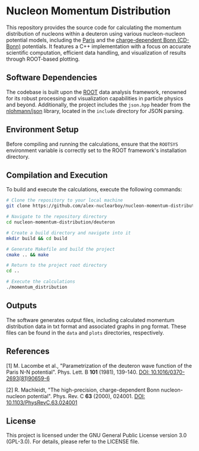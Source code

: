 # Nucleon Momentum Distribution

This repository provides the source code for calculating the momentum distribution of nucleons within a deuteron using various nucleon-nucleon potential models, including the [Paris](https://doi.org/10.1016/0370-2693(81)90659-6) and the [charge-dependent Bonn (CD-Bonn)](https://doi.org/10.1103/PhysRevC.63.024001) potentials. It features a C++ implementation with a focus on accurate scientific computation, efficient data handling, and visualization of results through ROOT-based plotting.

## Software Dependencies

The codebase is built upon the [ROOT](https://root.cern) data analysis framework, renowned for its robust processing and visualization capabilities in particle physics and beyond. 
Additionally, the project includes the `json.hpp` header from the [nlohmann/json](https://github.com/nlohmann/json) library, located in the `include` directory for JSON parsing.

## Environment Setup

Before compiling and running the calculations, ensure that the `ROOTSYS` environment variable is correctly set to the ROOT framework's installation directory.

## Compilation and Execution

To build and execute the calculations, execute the following commands:

```bash
# Clone the repository to your local machine
git clone https://github.com/alex-nuclearboy/nucleon-momentum-distribution.git

# Navigate to the repository directory
cd nucleon-momentum-distribution/deuteron

# Create a build directory and navigate into it
mkdir build && cd build

# Generate Makefile and build the project
cmake .. && make

# Return to the project root directory
cd ..

# Execute the calculations
./momentum_distribution
```

## Outputs

The software generates output files, including calculated momentum distribution data in txt format and associated graphs in png format. 
These files can be found in the `data` and `plots` directories, respectively.

## References

[1] M. Lacombe et al., "Parametrization of the deuteron wave function of the Paris N-N potential". Phys. Lett. B **101** (1981), 139-140. [DOI: 10.1016/0370-2693(81)90659-6](https://doi.org/10.1016/0370-2693(81)90659-6)

[2] R. Machleidt, "The high-precision, charge-dependent Bonn nucleon-nucleon potential". Phys. Rev. C **63** (2000), 024001. [DOI: 10.1103/PhysRevC.63.024001](https://doi.org/10.1103/PhysRevC.63.024001)

## License
This project is licensed under the GNU General Public License version 3.0 (GPL-3.0). For details, please refer to the LICENSE file.


